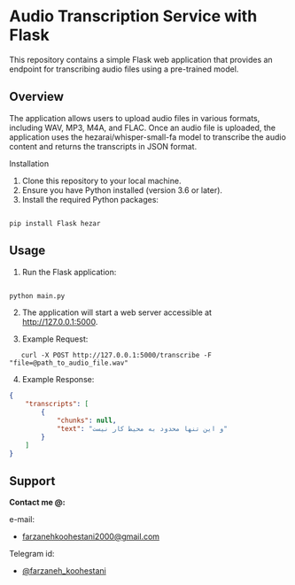 # Audio Transcription Service with Flask

This repository contains a simple Flask web application that provides an endpoint for transcribing audio files using a pre-trained model.

## Overview

The application allows users to upload audio files in various formats, including WAV, MP3, M4A, and FLAC. Once an audio file is uploaded, the application uses the hezarai/whisper-small-fa model to transcribe the audio content and returns the transcripts in JSON format.


Installation

1.    Clone this repository to your local machine.
2.    Ensure you have Python installed (version 3.6 or later).
3.    Install the required Python packages:

```

pip install Flask hezar

```

## Usage

1.    Run the Flask application:

```python

python main.py

```

2. The application will start a web server accessible at http://127.0.0.1:5000.

3. Example Request:
```
   curl -X POST http://127.0.0.1:5000/transcribe -F "file=@path_to_audio_file.wav"
```

4. Example Response:
```json
{
    "transcripts": [
        {
            "chunks": null,
            "text": "و این تنها محدود به محیط کار نیست"
        }
    ]
}
```

## Support

**Contact me @:**

e-mail:

* farzanehkoohestani2000@gmail.com

Telegram id:

* [@farzaneh_koohestani](https://t.me/farzaneh_koohestani)
